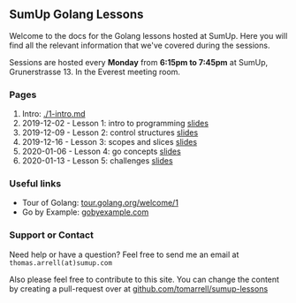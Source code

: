 ## SumUp Golang Lessons

Welcome to the docs for the Golang lessons hosted at SumUp. Here you will find all the relevant information that we've covered during the sessions.

Sessions are hosted every **Monday** from **6:15pm to 7:45pm** at SumUp, Grunerstrasse 13. In the Everest meeting room.

### Pages

1. Intro: [./1-intro.md](./1-intro.md)
2. 2019-12-02 - Lesson 1: intro to programming [slides](./2019-12-02/intro.pdf)
3. 2019-12-09 - Lesson 2: control structures [slides](./2019-12-09/out.pdf)
4. 2019-12-16 - Lesson 3: scopes and slices [slides](./2019-12-16/out.pdf)
5. 2020-01-06 - Lesson 4: go concepts [slides](./2020-01-06/out.pdf)
6. 2020-01-13 - Lesson 5: challenges [slides](./2020-01-13/out.pdf)

### Useful links

* Tour of Golang: [tour.golang.org/welcome/1](https://tour.golang.org/welcome/1)
* Go by Example: [gobyexample.com](https://gobyexample.com/)

### Support or Contact

Need help or have a question? Feel free to send me an email at `thomas.arrell(at)sumup.com`

Also please feel free to contribute to this site. You can change the content by creating a pull-request over at [github.com/tomarrell/sumup-lessons](https://github.com/tomarrell/sumup-lessons)

